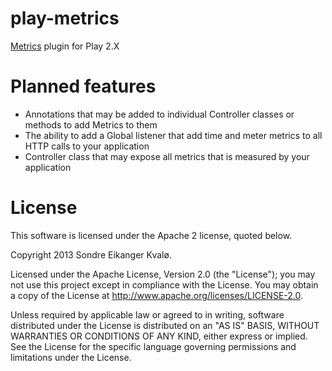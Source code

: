 play-metrics
============

[Metrics](https://github.com/codahale/metrics) plugin for Play 2.X

Planned features
=================
* Annotations that may be added to individual Controller classes or methods to add Metrics to them
* The ability to add a Global listener that add time and meter metrics to all HTTP calls to your application
* Controller class that may expose all metrics that is measured by your application

License
========

This software is licensed under the Apache 2 license, quoted below.

Copyright 2013 Sondre Eikanger Kvalø.

Licensed under the Apache License, Version 2.0 (the "License"); you may not use this project except in compliance with the License. You may obtain a copy of the License at http://www.apache.org/licenses/LICENSE-2.0.

Unless required by applicable law or agreed to in writing, software distributed under the License is distributed on an "AS IS" BASIS, WITHOUT WARRANTIES OR CONDITIONS OF ANY KIND, either express or implied. See the License for the specific language governing permissions and limitations under the License.